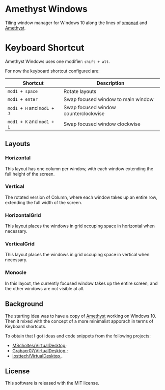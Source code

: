 # Amethyst Windows

Tiling window manager for Windows 10 along the lines of [xmonad](https://xmonad.org/) and [Amethyst](https://ianyh.com/amethyst/).

# Keyboard Shortcut

Amethyst Windows uses one modifier: `shift + alt`.

For now the keyboard shortcut configured are:

| Shortcut                  | Description                          |
|---------------------------|--------------------------------------|
| `mod1 + space`            | Rotate layouts                       |
| `mod1 + enter`            | Swap focused window to main window   |
| `mod1 + H` and `mod1 + J` | Swap focused window counterclockwise |
| `mod1 + K` and `mod1 + L` | Swap focused window clockwise        |

## Layouts

### Horizontal
This layout has one column per window, with each window extending the full height of the screen.

### Vertical
The rotated version of Column, where each window takes up an entire row, extending the full width of the screen.

### HorizontalGrid
This layout places the windows in grid occuping space in horizontal when necessary.

### VerticalGrid
This layout places the windows in grid occuping space in vertical when necessary.

### Monocle
In this layout, the currently focused window takes up the entire screen, and the other windows are not visible at all.


## Background

The starting idea was to have a copy of [Amethyst](https://ianyh.com/amethyst/) working on Windows 10. Then it mixed with the concept of a more minimalist apporach in terms of Keyboard shortcuts.

To obtain that I got ideas and code snippets from the following projects:
- [MScholtes/VirtualDesktop](https://github.com/MScholtes/VirtualDesktop);
- [Grabacr07/VirtualDesktop ](https://github.com/Grabacr07/VirtualDesktop);
- [losttech/VirtualDesktop ](https://github.com/losttech/VirtualDesktop).

## License

This software is released with the MIT license.